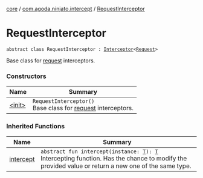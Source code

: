 [core](../../index.md) / [com.agoda.ninjato.intercept](../index.md) / [RequestInterceptor](./index.md)

# RequestInterceptor

`abstract class RequestInterceptor : `[`Interceptor`](../-interceptor/index.md)`<`[`Request`](../../com.agoda.ninjato.http/-request/index.md)`>`

Base class for [request](../../com.agoda.ninjato.http/-request/index.md) interceptors.

### Constructors

| Name | Summary |
|---|---|
| [&lt;init&gt;](-init-.md) | `RequestInterceptor()`<br>Base class for [request](../../com.agoda.ninjato.http/-request/index.md) interceptors. |

### Inherited Functions

| Name | Summary |
|---|---|
| [intercept](../-interceptor/intercept.md) | `abstract fun intercept(instance: `[`T`](../-interceptor/index.md#T)`): `[`T`](../-interceptor/index.md#T)<br>Intercepting function. Has the chance to modify the provided value or return a new one of the same type. |
